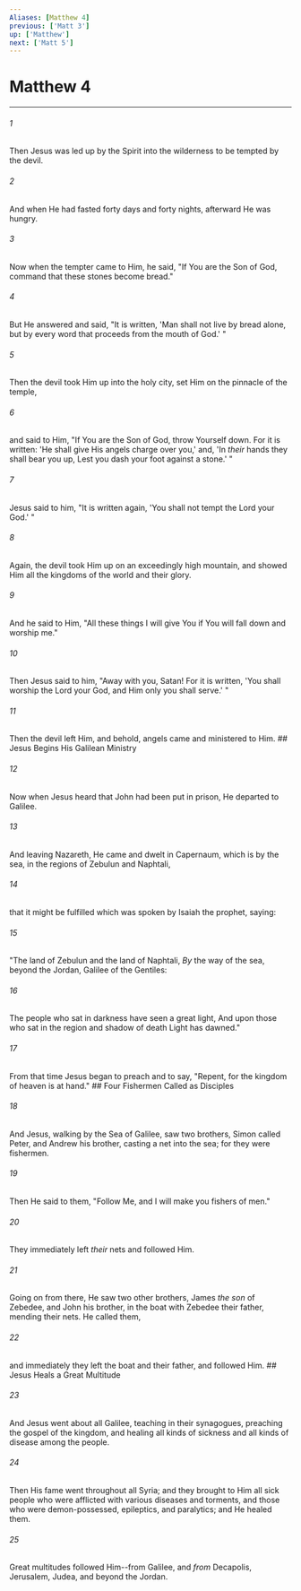 ```yaml
---
Aliases: [Matthew 4]
previous: ['Matt 3']
up: ['Matthew']
next: ['Matt 5']
---
```

# Matthew 4

***


###### 1 
Then Jesus was led up by the Spirit into the wilderness to be tempted by the devil. 

###### 2 
And when He had fasted forty days and forty nights, afterward He was hungry. 

###### 3 
Now when the tempter came to Him, he said, "If You are the Son of God, command that these stones become bread." 

###### 4 
But He answered and said, "It is written, 'Man shall not live by bread alone, but by every word that proceeds from the mouth of God.' " 

###### 5 
Then the devil took Him up into the holy city, set Him on the pinnacle of the temple, 

###### 6 
and said to Him, "If You are the Son of God, throw Yourself down. For it is written: 'He shall give His angels charge over you,' and, 'In _their_ hands they shall bear you up, Lest you dash your foot against a stone.' " 

###### 7 
Jesus said to him, "It is written again, 'You shall not tempt the Lord your God.' " 

###### 8 
Again, the devil took Him up on an exceedingly high mountain, and showed Him all the kingdoms of the world and their glory. 

###### 9 
And he said to Him, "All these things I will give You if You will fall down and worship me." 

###### 10 
Then Jesus said to him, "Away with you, Satan! For it is written, 'You shall worship the Lord your God, and Him only you shall serve.' " 

###### 11 
Then the devil left Him, and behold, angels came and ministered to Him. ## Jesus Begins His Galilean Ministry 

###### 12 
Now when Jesus heard that John had been put in prison, He departed to Galilee. 

###### 13 
And leaving Nazareth, He came and dwelt in Capernaum, which is by the sea, in the regions of Zebulun and Naphtali, 

###### 14 
that it might be fulfilled which was spoken by Isaiah the prophet, saying: 

###### 15 
"The land of Zebulun and the land of Naphtali, _By_ the way of the sea, beyond the Jordan, Galilee of the Gentiles: 

###### 16 
The people who sat in darkness have seen a great light, And upon those who sat in the region and shadow of death Light has dawned." 

###### 17 
From that time Jesus began to preach and to say, "Repent, for the kingdom of heaven is at hand." ## Four Fishermen Called as Disciples 

###### 18 
And Jesus, walking by the Sea of Galilee, saw two brothers, Simon called Peter, and Andrew his brother, casting a net into the sea; for they were fishermen. 

###### 19 
Then He said to them, "Follow Me, and I will make you fishers of men." 

###### 20 
They immediately left _their_ nets and followed Him. 

###### 21 
Going on from there, He saw two other brothers, James _the son_ of Zebedee, and John his brother, in the boat with Zebedee their father, mending their nets. He called them, 

###### 22 
and immediately they left the boat and their father, and followed Him. ## Jesus Heals a Great Multitude 

###### 23 
And Jesus went about all Galilee, teaching in their synagogues, preaching the gospel of the kingdom, and healing all kinds of sickness and all kinds of disease among the people. 

###### 24 
Then His fame went throughout all Syria; and they brought to Him all sick people who were afflicted with various diseases and torments, and those who were demon-possessed, epileptics, and paralytics; and He healed them. 

###### 25 
Great multitudes followed Him--from Galilee, and _from_ Decapolis, Jerusalem, Judea, and beyond the Jordan.
